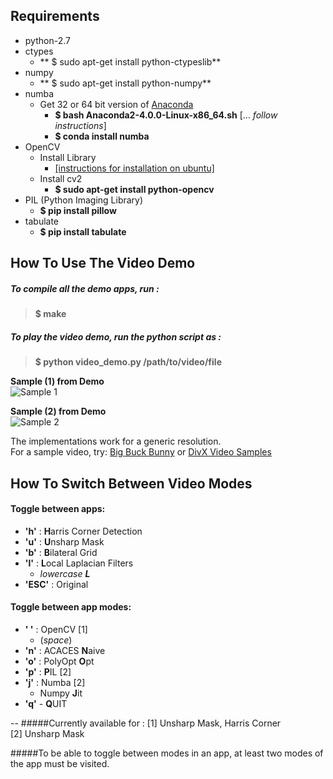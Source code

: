 ## Requirements

* python-2.7
* ctypes
    * ** $ sudo apt-get install python-ctypeslib**
* numpy
    * ** $ sudo apt-get install python-numpy**
* numba
    * Get 32 or 64 bit version of [Anaconda](https://continuum.io/downloads.html)
        * **$ bash Anaconda2-4.0.0-Linux-x86_64.sh**  [... _follow instructions_]
        * **$ conda install numba**
* OpenCV
    * Install Library
        * [[instructions for installation on ubuntu]](https://help.ubuntu.com/community/OpenCV)
    * Install cv2
        * **$ sudo apt-get install python-opencv**
* PIL (Python Imaging Library)
    * **$ pip install pillow**
* tabulate
    * **$ pip install tabulate**

## How To Use The Video Demo

##### To compile all the demo apps, run :
> **$ make**

##### To play the video demo, run the python script as :
> **$ python video_demo.py /path/to/video/file**

**Sample (1) from Demo**  
![Sample 1][pic1]  

**Sample (2) from Demo**  
![Sample 2][pic2]

The implementations work for a generic resolution.  
For a sample video, try:
[Big Buck Bunny](https://peach.blender.org/download/)
or
[DivX Video Samples](http://www.divx.com/en/devices/profiles/video)


## How To Switch Between Video Modes

#### Toggle between apps:
* **'h'**   : **H**arris Corner Detection
* **'u'**   : **U**nsharp Mask
* **'b'**   : **B**ilateral Grid
* **'l'**   : **L**ocal Laplacian Filters
    * _lowercase **L**_
* **'ESC'** : Original

#### Toggle between app modes:
* **' '** : OpenCV [1]
    * (_space_)
* **'n'** : ACACES **N**aive
* **'o'** : PolyOpt **O**pt
* **'p'** : **P**IL [2]
* **'j'** : Numba [2]
    *  Numpy **J**it
* **'q'** - **Q**UIT

--
#####Currently available for :
[1] Unsharp Mask, Harris Corner  
[2] Unsharp Mask


#####To be able to toggle between modes in an app, at least two modes of the app must be visited.

[pic1]: https://bytebucket.org/udayb/polymage/raw/3cc5b191d0e4b8c4f85bbae2253d56b697c723f8/sandbox/video_demo/screenshots/video_demo_screenshot1.png
[pic2]: https://bytebucket.org/udayb/polymage/raw/3cc5b191d0e4b8c4f85bbae2253d56b697c723f8/sandbox/video_demo/screenshots/video_demo_screenshot2.png
